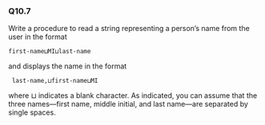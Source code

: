 
### Q10.7

Write a procedure to read a string representing a person’s name from the user in the
format
```
first-name⊔MI⊔last-name
```
and displays the name in the format
```
 last-name,⊔first-name⊔MI
 ```
where ⊔ indicates a blank character. As indicated, you can assume that the three names—first name, middle initial, and last name—are separated by single spaces.